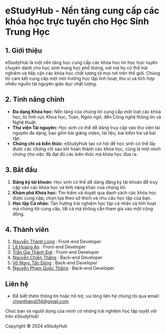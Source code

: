 # eStudyHub - Nền tảng cung cấp các khóa học trực tuyến cho Học Sinh Trung Học

## 1. Giới thiệu
eStudyHub là một nền tảng học cung cấp các khóa học tin học trực tuyến chuyên dành cho học sinh trung học phổ thông, nơi mà họ có thể trải nghiệm và tiếp cận các khóa học chất lượng từ mọi nơi trên thế giới. Chúng tôi cam kết cung cấp một môi trường học tập linh hoạt, thú vị và tích hợp nhiều nguồn tài nguyên giáo dục chất lượng.

## 2. Tính năng chính
- **Đa dạng Khóa học:** Nền tảng của chúng tôi cung cấp một loạt các khóa học, từ lĩnh vực Khoa học, Toán, Ngôn ngữ, đến Công nghệ thông tin và Nghệ thuật.
- **Thư viện Tài nguyên:** Học sinh có thể dễ dàng truy cập vào thư viện tài nguyên đa dạng, bao gồm bài giảng video, tài liệu, bài kiểm tra và bài tập.
- **Chứng chỉ và kiến thức:** eStudyHub tạo cơ hội để học sinh có thể lấy được các chứng chỉ sau khi hoàn thành các khóa học, cũng là một minh chứng cho việc đã đạt đủ các kiến thức mà khóa học đưa ra.

## 3. Bắt đầu
1. **Đăng ký tài khoản:** Học sinh có thể dễ dàng đăng ký tài khoản để truy cập vào các khóa học và tính năng khác của chúng tôi.
2. **Khám phá Khóa học:** Tìm kiếm và duyệt qua danh sách các khóa học được cung cấp, chọn lựa theo sở thích và nhu cầu học tập của bạn.
3. **Học tập Cá nhân:** Tận hưởng trải nghiệm học tập cá nhân và linh hoạt mà chúng tôi cung cấp, tất cả mà không cần tham gia vào một cộng đồng.

## 4. Thành viên
1. [Nguyễn Thành Long](https://github.com/thanhlong109) :  Front-end Developer
1. [Lê Hoàng An](https://github.com/anlehoang6789) :  Front-end Developer
1. [Trần Gia Thành Đạt](https://github.com/dattgt) :  Front-end Developer
1. [Nguyễn Chiến Thắng](https://github.com/ChienThangnoT) :  Back-end Developer
1. [Võ Ngọc Tấn Dũng](https://github.com/GnuDNaT) :  Back-end Developer
1. [Nguyễn Phạm Quốc Thắng](https://github.com/thangnguyen8520) :  Back-end Developer
## Liên hệ
- Để biết thêm thông tin hoặc hỗ trợ, vui lòng liên hệ chúng tôi qua email: chienthang014@gmail.com.

Chúc bạn và người dùng của mình có những trải nghiệm học tập tuyệt vời trên eStudyHub!

Copyright © 2024 eStudyHub
